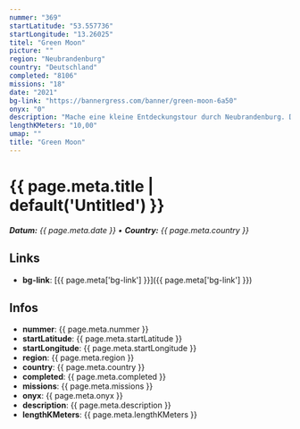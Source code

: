 ```yaml
---
nummer: "369"
startLatitude: "53.557736"
startLongitude: "13.26025"
titel: "Green Moon"
picture: ""
region: "Neubrandenburg"
country: "Deutschland"
completed: "8106"
missions: "18"
date: "2021"
bg-link: "https://bannergress.com/banner/green-moon-6a50"
onyx: "0"
description: "Mache eine kleine Entdeckungstour durch Neubrandenburg. Die Tour beginnt auf dem Marktplatz und führt durch das Katharienviertel und weiter in die Südstadt und endet auf dem Marktplatz."
lengthKMeters: "10,00"
umap: ""
title: "Green Moon"
---
```

# {{ page.meta.title | default('Untitled') }}

_**Datum:** {{ page.meta.date }} • **Country:** {{ page.meta.country }}_

## Links
- **bg-link**: [{{ page.meta['bg-link'] }}]({{ page.meta['bg-link'] }})

## Infos
- **nummer**: {{ page.meta.nummer }}
- **startLatitude**: {{ page.meta.startLatitude }}
- **startLongitude**: {{ page.meta.startLongitude }}
- **region**: {{ page.meta.region }}
- **country**: {{ page.meta.country }}
- **completed**: {{ page.meta.completed }}
- **missions**: {{ page.meta.missions }}
- **onyx**: {{ page.meta.onyx }}
- **description**: {{ page.meta.description }}
- **lengthKMeters**: {{ page.meta.lengthKMeters }}
